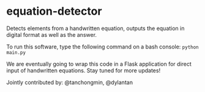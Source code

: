 # equation-detector
Detects elements from a handwritten equation, outputs the equation in digital format as well as the answer.

To run this software, type the following command on a bash console:
`python main.py`

We are eventually going to wrap this code in a Flask application for direct input of handwritten equations. Stay tuned for more updates!

Jointly contributed by: @tanchongmin, @dylantan
